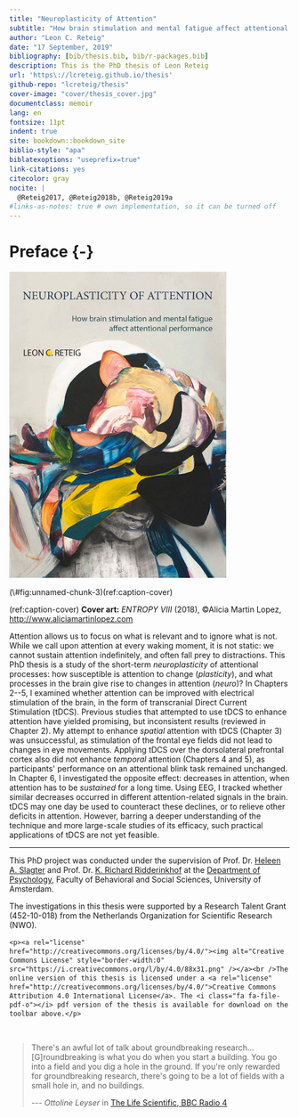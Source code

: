 ```yaml
--- 
title: "Neuroplasticity of Attention"
subtitle: "How brain stimulation and mental fatigue affect attentional performance"
author: "Leon C. Reteig"
date: "17 September, 2019"
bibliography: [bib/thesis.bib, bib/r-packages.bib]
description: This is the PhD thesis of Leon Reteig
url: 'https\://lcreteig.github.io/thesis'
github-repo: "lcreteig/thesis"
cover-image: "cover/thesis_cover.jpg"
documentclass: memoir
lang: en
fontsize: 11pt
indent: true
site: bookdown::bookdown_site
biblio-style: "apa"
biblatexoptions: "useprefix=true"
link-citations: yes
citecolor: gray
nocite: |
  @Reteig2017, @Reteig2018b, @Reteig2019a
#links-as-notes: true # own implementation, so it can be turned off
---
```





# Preface {-}

<div class="figure">
<img src="cover/thesis_cover.jpg" alt="(ref:caption-cover)" width="390px" height="550px" />
<p class="caption">(\#fig:unnamed-chunk-3)(ref:caption-cover)</p>
</div>

(ref:caption-cover) __Cover art:__ _ENTROPY VIII_ (2018), &copy;Alicia Martin Lopez, <http://www.aliciamartinlopez.com>

Attention allows us to focus on what is relevant and to ignore what is not. While we call upon attention at every waking moment, it is not static: we cannot sustain attention indefinitely, and often fall prey to distractions. This PhD thesis is a study of the short-term _neuroplasticity_ of attentional processes: how susceptible is attention to change (_plasticity_), and what processes in the brain give rise to changes in attention (_neuro_)? In Chapters 2--5, I examined whether attention can be improved with electrical stimulation of the brain, in the form of transcranial Direct Current Stimulation (tDCS). Previous studies that attempted to use tDCS to enhance attention have yielded promising, but inconsistent results (reviewed in Chapter 2). My attempt to enhance _spatial_ attention with tDCS (Chapter 3) was unsuccessful, as stimulation of the frontal eye fields did not lead to changes in eye movements. Applying tDCS over the dorsolateral prefrontal cortex also did not enhance _temporal_ attention (Chapters 4 and 5), as participants' performance on an attentional blink task remained unchanged. In Chapter 6, I investigated the opposite effect: decreases in attention, when attention has to be _sustained_ for a long time. Using EEG, I tracked whether similar decreases occurred in different attention-related signals in the brain. tDCS may one day be used to counteract these declines, or to relieve other deficits in attention. However, barring a deeper understanding of the technique and more large-scale studies of its efficacy, such practical applications of tDCS are not yet feasible.

---

This PhD project was conducted under the supervision of Prof. Dr. [Heleen A. Slagter](https://www.heleenslagter.com/) and Prof. Dr. [K. Richard Ridderinkhof](https://www.uva.nl/en/profile/r/i/k.r.ridderinkhof/k.r.ridderinkhof.html) at the [Department of Psychology](https://psyres.uva.nl/), Faculty of Behavioral and Social Sciences, University of Amsterdam.

The investigations in this thesis were supported by a Research Talent Grant (452-10-018) from the Netherlands Organization for Scientific Research (NWO).

```{=html}
<p><a rel="license" href="http://creativecommons.org/licenses/by/4.0/"><img alt="Creative Commons License" style="border-width:0" src="https://i.creativecommons.org/l/by/4.0/88x31.png" /></a><br />The online version of this thesis is licensed under a <a rel="license" href="http://creativecommons.org/licenses/by/4.0/">Creative Commons Attribution 4.0 International License</a>. The <i class="fa fa-file-pdf-o"></i> pdf version of the thesis is available for download on the toolbar above.</p>
```

<br>

> There's an awful lot of talk about groundbreaking research... [G]roundbreaking is what you do when you start a building. You go into a field and you dig a hole in the ground. If you're only rewarded for groundbreaking research, there's going to be a lot of fields with a small hole in, and no buildings.
>
> --- _Ottoline Leyser_ in [The Life Scientific, BBC Radio 4](https://www.bbc.co.uk/programmes/b08q5wxx)
